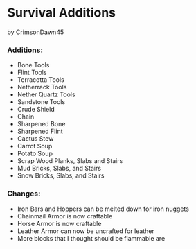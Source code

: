 # Survival Additions
by CrimsonDawn45

### Additions:
- Bone Tools
- Flint Tools
- Terracotta Tools
- Netherrack Tools
- Nether Quartz Tools
- Sandstone Tools
- Crude Shield
- Chain
- Sharpened Bone
- Sharpened Flint
- Cactus Stew
- Carrot Soup
- Potato Soup
- Scrap Wood Planks, Slabs and Stairs
- Mud Bricks, Slabs, and Stairs
- Snow Bricks, Slabs, and Stairs

### Changes:
- Iron Bars and Hoppers can be melted down for iron nuggets
- Chainmail Armor is now craftable
- Horse Armor is now craftable
- Leather Armor can now be uncrafted for leather
- More blocks that I thought should be flammable are